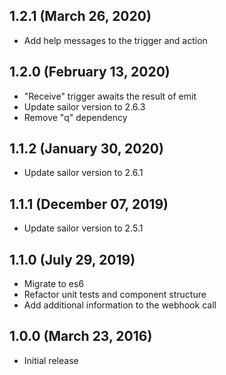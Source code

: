 ## 1.2.1 (March 26, 2020)
* Add help messages to the trigger and action

## 1.2.0 (February 13, 2020)

* "Receive" trigger awaits the result of emit
* Update sailor version to 2.6.3
* Remove "q" dependency

## 1.1.2 (January 30, 2020)

* Update sailor version to 2.6.1

## 1.1.1 (December 07, 2019)

* Update sailor version to 2.5.1

## 1.1.0 (July 29, 2019)

* Migrate to es6
* Refactor unit tests and component structure
* Add additional information to the webhook call

## 1.0.0 (March 23, 2016)

* Initial release

